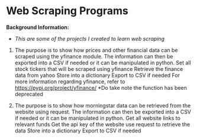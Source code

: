 # Web Scraping Programs

**Background Information:**
- *This are some of the projects I created to learn web scraping*

1. The purpose is to show how prices and other financial data can be scraped using the yfinance module. The information can then be exported into a CSV if needed or it can be manipulated in python.
Set all stock tickers that will be scraped using yfinance
Retrieve the finance data from yahoo
Store into a dictionary
Export to CSV if needed
For more information regarding yfinance, refer to https://pypi.org/project/yfinance/
*Do take note the function has been deprecated

3. The purpose is to show how morningstar data can be retrieved from the website using request. The information can then be exported into a CSV if needed or it can be manipulated in python.
Get all website links to relevant funds
Get the api key of the website
use request to retrieve the data
Store into a dictionary
Export to CSV if needed
